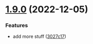 # [1.9.0](https://github.com/Nicklason/nx-test/compare/v1.8.0...v1.9.0) (2022-12-05)


### Features

* add more stuff ([3027c17](https://github.com/Nicklason/nx-test/commit/3027c1738f3451eb9eeb4f6a63c147f8efdbf9b5))
